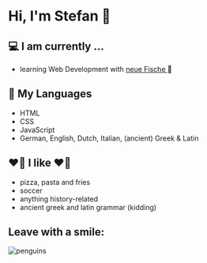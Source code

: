 # Hi, I'm Stefan  :wave:

## 💻 I am currently ...
- learning Web Development with <a href="https://www.neuefische.de/">neue Fische </a>  🐧

## 💬 My Languages
- HTML
- CSS
- JavaScript
- German, English, Dutch, Italian, (ancient) Greek & Latin  

## ❤️‍🔥 I like ❤️‍🔥
- pizza, pasta and fries
- soccer 
- anything history-related
- ancient greek and latin grammar (kidding)

## Leave with a smile:
![penguins](https://media.giphy.com/media/jxETRYAi2KReel7pqy/giphy.gif)

